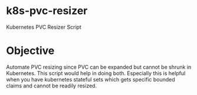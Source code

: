 # k8s-pvc-resizer
Kubernetes PVC Resizer Script
# Objective
Automate PVC resizing since PVC can be expanded but cannot be shrunk in Kubernetes. This script would help in doing both. Especially this is helpful when you have kubernetes stateful sets which gets specific bounded claims and cannot be readily resized.
